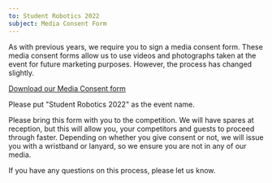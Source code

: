 ```yaml
---
to: Student Robotics 2022
subject: Media Consent Form
---
```


As with previous years, we require you to sign a media consent form. These media consent forms allow us to use videos and photographs taken at the event for future marketing purposes. However, the process has changed slightly.

[Download our Media Consent form](https://studentrobotics.org/resources/sr2022/media-consent.pdf)

Please put "Student Robotics 2022" as the event name.

Please bring this form with you to the competition. We will have spares at reception, but this will allow you, your competitors and guests to proceed through faster. Depending on whether you give consent or not, we will issue you with a wristband or lanyard, so we ensure you are not in any of our media.

If you have any questions on this process, please let us know.
